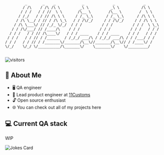```
         _       _    _            _             _             _       
        / /\    / /\ /\ \         _\ \          _\ \          /\ \     
       / / /   / / //  \ \       /\__ \        /\__ \        /  \ \    
      / /_/   / / // /\ \ \     / /_ \_\      / /_ \_\      / /\ \ \   
     / /\ \__/ / // / /\ \_\   / / /\/_/     / / /\/_/     / / /\ \ \  
    / /\ \___\/ // /_/_ \/_/  / / /         / / /         / / /  \ \_\ 
   / / /\/___/ // /____/\    / / /         / / /         / / /   / / / 
  / / /   / / // /\____\/   / / / ____    / / / ____    / / /   / / /  
 / / /   / / // / /______  / /_/_/ ___/\ / /_/_/ ___/\ / / /___/ / /   
/ / /   / / // / /_______\/_______/\__\//_______/\__\// / /____\/ /    
\/_/    \/_/ \/__________/\_______\/    \_______\/    \/_________/     
                                                                       
```

![visitors](https://vbr.nathanchung.dev/badge?page_id=gan11a.gan11a&color=00cf00)
## 👋 About Me
- 🖥 QA engineer
- 🔮 Lead product engineer at [11Customs](https://github.com/11Customs)
- 🔓 Open source enthusiast 
- 🌐 You can check out all of my projects here


## 	💻 Current QA stack
WIP
<!--
- playwright (typescript) for e2e testing
- k6 or artillery for load testing
- pact for contract testing (hard to diy this one without real services but it's good to read up on/understand the concept)
- vitest (or any other test runner like jest) and supertest for api testing
- github actions for ci/cd
- git and source control in general; you need to know how to work with branches, create/merge pull requests, etc.
- sonarcloud, snyk, veracode, synopsis, etc. for code quality and security scanning
- postgres sql/sql basics
-->
<p align="left">
<img src="https://readme-jokes.vercel.app/api?theme=onedark" alt="Jokes Card">
</p>
